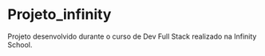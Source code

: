 # Projeto_infinity

Projeto desenvolvido durante o curso de Dev Full Stack realizado na Infinity School.
